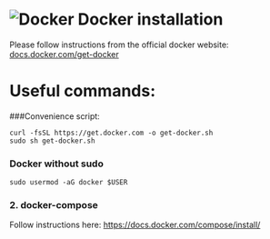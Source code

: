 # ![Docker](https://t.ly/O7m8 "Docker") Docker installation

Please follow instructions from the official docker website:
[docs.docker.com/get-docker](https://docs.docker.com/get-docker/)

# Useful commands:

###Convenience script:
```
curl -fsSL https://get.docker.com -o get-docker.sh
sudo sh get-docker.sh
```

### Docker without sudo
```
sudo usermod -aG docker $USER
```

### 2. docker-compose
Follow instructions here:
https://docs.docker.com/compose/install/
